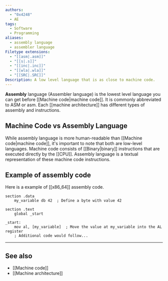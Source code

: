 ```yaml
---
authors:
  - "0x4248"
  - AE
tags:
  - Software
  - Programming
aliases:
  - assembly language
  - assembler language
Filetype extensions:
  - "[[asm|.asm]]"
  - "[[s|.s]]"
  - "[[inc|.inc]]"
  - "[[wla|.wla]]"
  - "[[SRC|.SRC]]"
Description: A low level language that is as close to machine code.
---
```

**Assembly** language (Assembler language) is the lowest level language you can get before [[Machine code|machine code]]. It is commonly abbreviated to ASM or asm. Each [[machine architecture]] has different types of assembly and instructions.

## Machine Code vs Assembly Language
While assembly language is more human-readable than [[Machine code|machine code]], it's important to note that both are low-level languages. Machine code consists of [[Binary|binary]] instructions that are executed directly by the [[CPU]]. Assembly language is a textual representation of these machine code instructions.

## Example of assembly code
Here is a example of [[x86_64]] assembly code.
```
section .data
    my_variable db 42  ; Define a byte with value 42

section .text
    global _start

_start:
    mov al, [my_variable]  ; Move the value at my_variable into the AL register
    ; Additional code would follow...
```

---
## See also
- [[Machine code]]
- [[Machine architecture]]